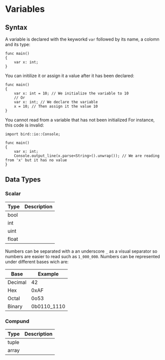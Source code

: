 # Variables
<!-- TODO: A definition of what a variable is -->

## Syntax
A variable is declared with the keyworkd `var` followed by its name, a colomn and its type:

```bird
func main()
{
	var x: int;
}
```

You can initilize it or assign it a value after it has been declared:

```bird
func main()
{
	var x: int = 10; // We initialize the variable to 10
	// Or
	var x: int; // We declare the variable
	x = 10; // Then assign it the value 10
}
```

You cannot read from a variable that has not been initialized
For instance, this code is invalid:

```bird
import bird::io::Console;

func main()
{
	var x: int;
	Console.output_line(x.parse<String>().unwrap()); // We are reading from 'x' but it has no value
}
```

## Data Types

### Scalar
| Type  | Description |
|-------|-------------|
| bool  |             |
| int   |             |
| uint  |             |
| float |             |

Numbers can be separated with a an underscore `_` as a visual separator so numbers are easier to read such as `1_000_000`.
Numbers can be represented under different bases wich are:

| Base    | Example     |
|---------|-------------|
| Decimal | 42          |
| Hex     | 0xAF        |
| Octal   | 0o53        |
| Binary  | 0b0110_1110 |

### Compund
| Type  | Description |
|-------|-------------|
| tuple |             |
| array |             |
